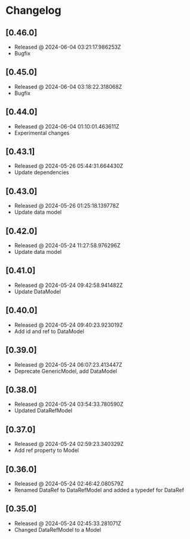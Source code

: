 # Changelog

## [0.46.0]

- Released @ 2024-06-04 03:21:17.986253Z
- Bugfix

## [0.45.0]

- Released @ 2024-06-04 03:18:22.318068Z
- Bugfix

## [0.44.0]

- Released @ 2024-06-04 01:10:01.463611Z
- Experimental changes

## [0.43.1]

- Released @ 2024-05-26 05:44:31.664430Z
- Update dependencies

## [0.43.0]

- Released @ 2024-05-26 01:25:18.139778Z
- Update data model

## [0.42.0]

- Released @ 2024-05-24 11:27:58.976296Z
- Update data model

## [0.41.0]

- Released @ 2024-05-24 09:42:58.941482Z
- Update DataModel

## [0.40.0]

- Released @ 2024-05-24 09:40:23.923019Z
- Add id and ref to DataModel

## [0.39.0]

- Released @ 2024-05-24 06:07:23.413447Z
- Deprecate GenericModel, add DataModel

## [0.38.0]

- Released @ 2024-05-24 03:54:33.780590Z
- Updated DataRefModel

## [0.37.0]

- Released @ 2024-05-24 02:59:23.340329Z
- Add ref property to Model

## [0.36.0]

- Released @ 2024-05-24 02:46:42.080579Z
- Renamed DataRef to DataRefModel and added a typedef for DataRef

## [0.35.0]

- Released @ 2024-05-24 02:45:33.281071Z
- Changed DataRefModel to a Model
